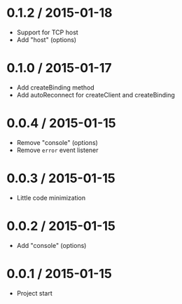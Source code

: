 0.1.2 / 2015-01-18
==================

  * Support for TCP host
  * Add "host" (options)

0.1.0 / 2015-01-17
==================

  * Add createBinding method
  * Add autoReconnect for createClient and createBinding

0.0.4 / 2015-01-15
==================

  * Remove "console" (options)
  * Remove `error` event listener

0.0.3 / 2015-01-15
==================

  * Little code minimization

0.0.2 / 2015-01-15
==================

  * Add "console" (options)

0.0.1 / 2015-01-15
==================

  * Project start
